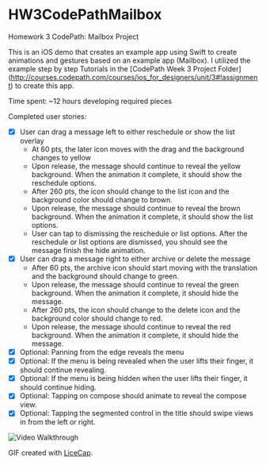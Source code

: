 # HW3CodePathMailbox

Homework 3 CodePath: Mailbox Project

This is an iOS demo that creates an example app using Swift to create animations and gestures based on an example app (Mailbox).  I utilized the example step by step Tutorials in the [CodePath Week 3 Project Folder] (http://courses.codepath.com/courses/ios_for_designers/unit/3#!assignment) to create this app.  

Time spent: ~12 hours developing required pieces

Completed user stories:
* [x] User can drag a message left to either reschedule or show the list overlay 
  * At 60 pts, the later icon moves with the drag and the background changes to yellow
  * Upon release, the message should continue to reveal the yellow background. When the animation it complete, it should show the reschedule options.
  * After 260 pts, the icon should change to the list icon and the background color should change to brown.
  * Upon release, the message should continue to reveal the brown background. When the animation it complete, it should show the list options.
  * User can tap to dismissing the reschedule or list options. After the reschedule or list options are dismissed, you should see the message finish the hide animation.
* [x] User can drag a message right to either archive or delete the message
  * After 60 pts, the archive icon should start moving with the translation and the background should change to green.
  * Upon release, the message should continue to reveal the green background. When the animation it complete, it should hide the message.
  * After 260 pts, the icon should change to the delete icon and the background color should change to red.
  * Upon release, the message should continue to reveal the red background. When the animation it complete, it should hide the message.
* [x] Optional: Panning from the edge reveals the menu
* [x] Optional: If the menu is being revealed when the user lifts their finger, it should continue revealing.
* [x] Optional: If the menu is being hidden when the user lifts their finger, it should continue hiding.
* [x] Optional: Tapping on compose should animate to reveal the compose view.
* [x] Optional: Tapping the segmented control in the title should swipe views in from the left or right.

![Video Walkthrough](HW3_withOptionals.gif)

GIF created with [LiceCap](http://www.cockos.com/licecap/).
